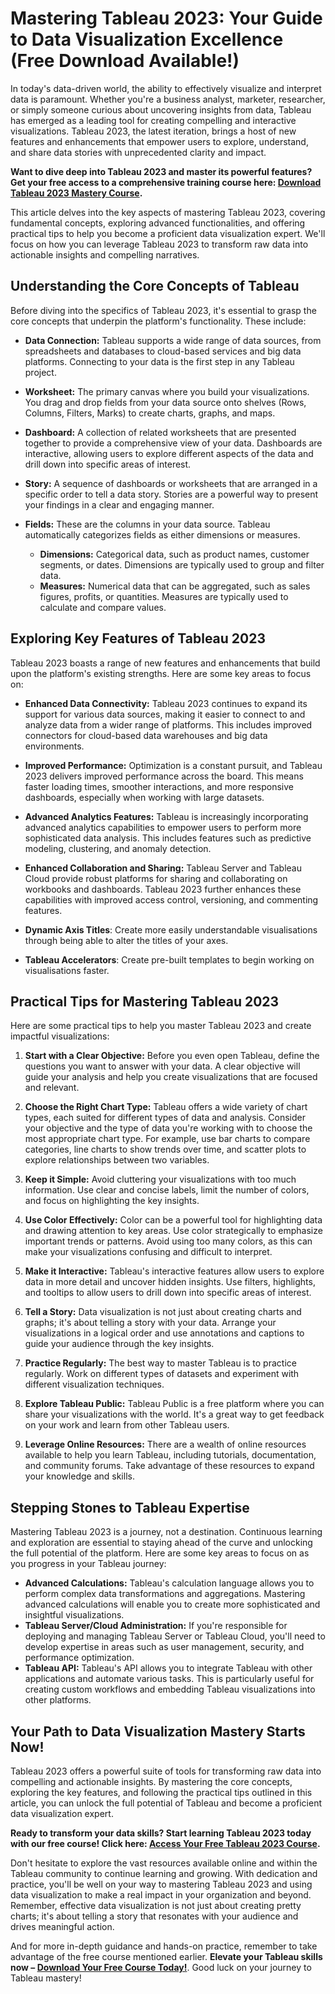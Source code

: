 # Mastering Tableau 2023: Your Guide to Data Visualization Excellence (Free Download Available!)

In today's data-driven world, the ability to effectively visualize and interpret data is paramount. Whether you're a business analyst, marketer, researcher, or simply someone curious about uncovering insights from data, Tableau has emerged as a leading tool for creating compelling and interactive visualizations. Tableau 2023, the latest iteration, brings a host of new features and enhancements that empower users to explore, understand, and share data stories with unprecedented clarity and impact.

**Want to dive deep into Tableau 2023 and master its powerful features? Get your free access to a comprehensive training course here: [Download Tableau 2023 Mastery Course](https://udemywork.com/mastering-tableau-2023).**

This article delves into the key aspects of mastering Tableau 2023, covering fundamental concepts, exploring advanced functionalities, and offering practical tips to help you become a proficient data visualization expert.  We'll focus on how you can leverage Tableau 2023 to transform raw data into actionable insights and compelling narratives.

## Understanding the Core Concepts of Tableau

Before diving into the specifics of Tableau 2023, it's essential to grasp the core concepts that underpin the platform's functionality. These include:

*   **Data Connection:** Tableau supports a wide range of data sources, from spreadsheets and databases to cloud-based services and big data platforms. Connecting to your data is the first step in any Tableau project.

*   **Worksheet:** The primary canvas where you build your visualizations. You drag and drop fields from your data source onto shelves (Rows, Columns, Filters, Marks) to create charts, graphs, and maps.

*   **Dashboard:** A collection of related worksheets that are presented together to provide a comprehensive view of your data. Dashboards are interactive, allowing users to explore different aspects of the data and drill down into specific areas of interest.

*   **Story:** A sequence of dashboards or worksheets that are arranged in a specific order to tell a data story. Stories are a powerful way to present your findings in a clear and engaging manner.

*   **Fields:** These are the columns in your data source. Tableau automatically categorizes fields as either dimensions or measures.

    *   **Dimensions:** Categorical data, such as product names, customer segments, or dates. Dimensions are typically used to group and filter data.
    *   **Measures:** Numerical data that can be aggregated, such as sales figures, profits, or quantities. Measures are typically used to calculate and compare values.

## Exploring Key Features of Tableau 2023

Tableau 2023 boasts a range of new features and enhancements that build upon the platform's existing strengths.  Here are some key areas to focus on:

*   **Enhanced Data Connectivity:**  Tableau 2023 continues to expand its support for various data sources, making it easier to connect to and analyze data from a wider range of platforms.  This includes improved connectors for cloud-based data warehouses and big data environments.

*   **Improved Performance:** Optimization is a constant pursuit, and Tableau 2023 delivers improved performance across the board. This means faster loading times, smoother interactions, and more responsive dashboards, especially when working with large datasets.

*   **Advanced Analytics Features:**  Tableau is increasingly incorporating advanced analytics capabilities to empower users to perform more sophisticated data analysis. This includes features such as predictive modeling, clustering, and anomaly detection.

*   **Enhanced Collaboration and Sharing:** Tableau Server and Tableau Cloud provide robust platforms for sharing and collaborating on workbooks and dashboards. Tableau 2023 further enhances these capabilities with improved access control, versioning, and commenting features.

*   **Dynamic Axis Titles**: Create more easily understandable visualisations through being able to alter the titles of your axes.

*   **Tableau Accelerators**: Create pre-built templates to begin working on visualisations faster.

## Practical Tips for Mastering Tableau 2023

Here are some practical tips to help you master Tableau 2023 and create impactful visualizations:

1.  **Start with a Clear Objective:** Before you even open Tableau, define the questions you want to answer with your data. A clear objective will guide your analysis and help you create visualizations that are focused and relevant.

2.  **Choose the Right Chart Type:** Tableau offers a wide variety of chart types, each suited for different types of data and analysis. Consider your objective and the type of data you're working with to choose the most appropriate chart type. For example, use bar charts to compare categories, line charts to show trends over time, and scatter plots to explore relationships between two variables.

3.  **Keep it Simple:** Avoid cluttering your visualizations with too much information. Use clear and concise labels, limit the number of colors, and focus on highlighting the key insights.

4.  **Use Color Effectively:** Color can be a powerful tool for highlighting data and drawing attention to key areas. Use color strategically to emphasize important trends or patterns. Avoid using too many colors, as this can make your visualizations confusing and difficult to interpret.

5.  **Make it Interactive:** Tableau's interactive features allow users to explore data in more detail and uncover hidden insights. Use filters, highlights, and tooltips to allow users to drill down into specific areas of interest.

6.  **Tell a Story:** Data visualization is not just about creating charts and graphs; it's about telling a story with your data. Arrange your visualizations in a logical order and use annotations and captions to guide your audience through the key insights.

7.  **Practice Regularly:** The best way to master Tableau is to practice regularly. Work on different types of datasets and experiment with different visualization techniques.

8.  **Explore Tableau Public:** Tableau Public is a free platform where you can share your visualizations with the world. It's a great way to get feedback on your work and learn from other Tableau users.

9.  **Leverage Online Resources:** There are a wealth of online resources available to help you learn Tableau, including tutorials, documentation, and community forums. Take advantage of these resources to expand your knowledge and skills.

## Stepping Stones to Tableau Expertise

Mastering Tableau 2023 is a journey, not a destination.  Continuous learning and exploration are essential to staying ahead of the curve and unlocking the full potential of the platform. Here are some key areas to focus on as you progress in your Tableau journey:

*   **Advanced Calculations:**  Tableau's calculation language allows you to perform complex data transformations and aggregations. Mastering advanced calculations will enable you to create more sophisticated and insightful visualizations.
*   **Tableau Server/Cloud Administration:**  If you're responsible for deploying and managing Tableau Server or Tableau Cloud, you'll need to develop expertise in areas such as user management, security, and performance optimization.
*   **Tableau API:**  Tableau's API allows you to integrate Tableau with other applications and automate various tasks. This is particularly useful for creating custom workflows and embedding Tableau visualizations into other platforms.

## Your Path to Data Visualization Mastery Starts Now!

Tableau 2023 offers a powerful suite of tools for transforming raw data into compelling and actionable insights. By mastering the core concepts, exploring the key features, and following the practical tips outlined in this article, you can unlock the full potential of Tableau and become a proficient data visualization expert.

**Ready to transform your data skills? Start learning Tableau 2023 today with our free course! Click here: [Access Your Free Tableau 2023 Course](https://udemywork.com/mastering-tableau-2023).**

Don't hesitate to explore the vast resources available online and within the Tableau community to continue learning and growing. With dedication and practice, you'll be well on your way to mastering Tableau 2023 and using data visualization to make a real impact in your organization and beyond. Remember, effective data visualization is not just about creating pretty charts; it's about telling a story that resonates with your audience and drives meaningful action.

And for more in-depth guidance and hands-on practice, remember to take advantage of the free course mentioned earlier.  **Elevate your Tableau skills now – [Download Your Free Course Today!](https://udemywork.com/mastering-tableau-2023)**. Good luck on your journey to Tableau mastery!
